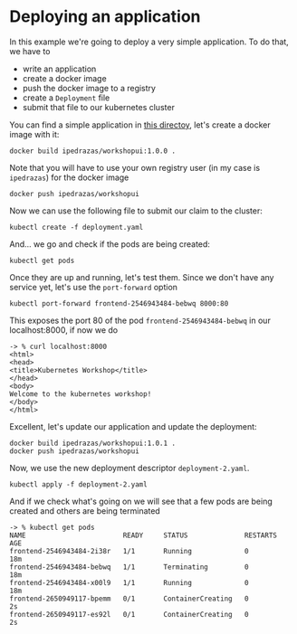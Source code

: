 # Deploying an application

In this example we're going to deploy a very simple application. To do that, we have to

* write an application
* create a docker image
* push the docker image to a registry
* create a `Deployment` file
* submit that file to our kubernetes cluster

You can find a simple application in [this directoy](../workshopui), let's create a docker image with it:

    docker build ipedrazas/workshopui:1.0.0 .

Note that you will have to use your own registry user (in my case is `ipedrazas`) for the docker image

    docker push ipedrazas/workshopui

Now we can use the following file to submit our claim to the cluster:

    kubectl create -f deployment.yaml

And... we go and check if the pods are being created:

    kubectl get pods

Once they are up and running, let's test them. Since we don't have any service yet, let's use the `port-forward` option

    kubectl port-forward frontend-2546943484-bebwq 8000:80

This exposes the port 80 of the pod `frontend-2546943484-bebwq` in our localhost:8000, if now we do

    -> % curl localhost:8000
    <html>
    <head>
    <title>Kubernetes Workshop</title>
    </head>
    <body>
    Welcome to the kubernetes workshop!
    </body>
    </html>

Excellent, let's update our application and update the deployment:

    docker build ipedrazas/workshopui:1.0.1 .
    docker push ipedrazas/workshopui

Now, we use the new deployment descriptor `deployment-2.yaml`.

    kubectl apply -f deployment-2.yaml

And if we check what's going on we will see that a few pods are being created and others are being terminated

    -> % kubectl get pods
    NAME                        READY     STATUS              RESTARTS   AGE
    frontend-2546943484-2i38r   1/1       Running             0          18m
    frontend-2546943484-bebwq   1/1       Terminating         0          18m
    frontend-2546943484-x00l9   1/1       Running             0          18m
    frontend-2650949117-bpemm   0/1       ContainerCreating   0          2s
    frontend-2650949117-es92l   0/1       ContainerCreating   0          2s
